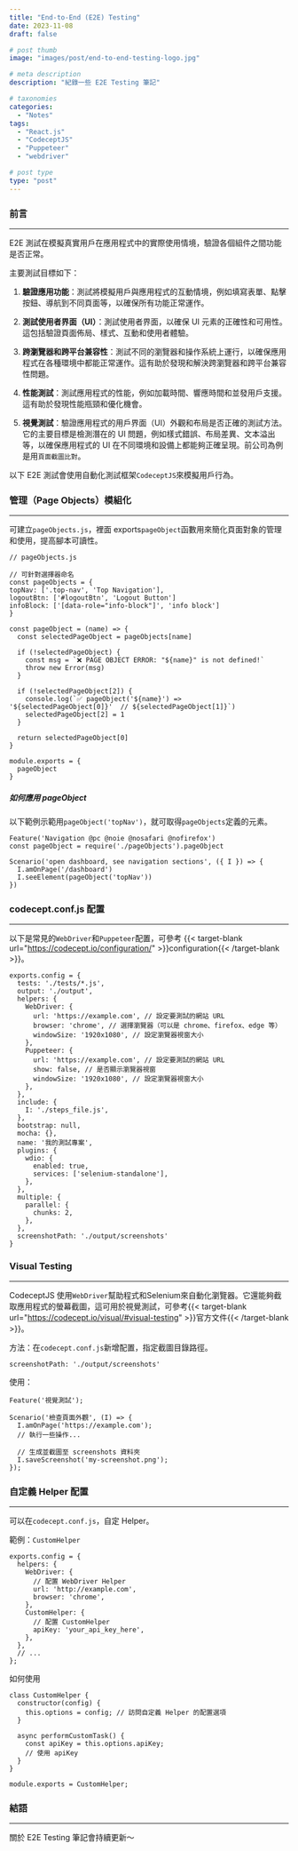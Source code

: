 ```yaml
---
title: "End-to-End (E2E) Testing"
date: 2023-11-08
draft: false

# post thumb
image: "images/post/end-to-end-testing-logo.jpg"

# meta description
description: "紀錄一些 E2E Testing 筆記"

# taxonomies
categories:
  - "Notes"
tags:
  - "React.js"
  - "CodeceptJS"
  - "Puppeteer"
  - "webdriver"

# post type
type: "post"
---
```


### 前言

---

E2E 測試在模擬真實用戶在應用程式中的實際使用情境，驗證各個組件之間功能是否正常。

主要測試目標如下：

1. **驗證應用功能**：測試將模擬用戶與應用程式的互動情境，例如填寫表單、點擊按鈕、導航到不同頁面等，以確保所有功能正常運作。

2. **測試使用者界面（UI）**：測試使用者界面，以確保 UI 元素的正確性和可用性。這包括驗證頁面佈局、樣式、互動和使用者體驗。

3. **跨瀏覽器和跨平台兼容性**：測試不同的瀏覽器和操作系統上運行，以確保應用程式在各種環境中都能正常運作。這有助於發現和解決跨瀏覽器和跨平台兼容性問題。

4. **性能測試**：測試應用程式的性能，例如加載時間、響應時間和並發用戶支援。這有助於發現性能瓶頸和優化機會。

5. **視覺測試**：驗證應用程式的用戶界面（UI）外觀和布局是否正確的測試方法。它的主要目標是檢測潛在的 UI 問題，例如樣式錯誤、布局差異、文本溢出等，以確保應用程式的 UI 在不同環境和設備上都能夠正確呈現。前公司為例是用`頁面截圖比對`。

以下 E2E 測試會使用自動化測試框架`CodeceptJS`來模擬用戶行為。

### 管理（Page Objects）模組化

---

可建立`pageObjects.js`，裡面 exports`pageObject`函數用來簡化頁面對象的管理和使用，提高腳本可讀性。

```
// pageObjects.js

// 可針對選擇器命名
const pageObjects = {
topNav: ['.top-nav', 'Top Navigation'],
logoutBtn: ['#logoutBtn', 'Logout Button']
infoBlock: ['[data-role="info-block"]', 'info block']
}

const pageObject = (name) => {
  const selectedPageObject = pageObjects[name]

  if (!selectedPageObject) {
    const msg = `❌ PAGE OBJECT ERROR: "${name}" is not defined!`
    throw new Error(msg)
  }

  if (!selectedPageObject[2]) {
    console.log(`✅ pageObject('${name}') => '${selectedPageObject[0]}'  // ${selectedPageObject[1]}`)
    selectedPageObject[2] = 1
  }

  return selectedPageObject[0]
}

module.exports = {
  pageObject
}
```

##### 如何應用 pageObject

以下範例示範用`pageObject('topNav')`，就可取得`pageObjects`定義的元素。

```
Feature('Navigation @pc @noie @nosafari @nofirefox')
const pageObject = require('./pageObjects').pageObject

Scenario('open dashboard, see navigation sections', ({ I }) => {
  I.amOnPage('/dashboard')
  I.seeElement(pageObject('topNav'))
})
```

### codecept.conf.js 配置

---

以下是常見的`WebDriver`和`Puppeteer`配置，可參考 {{< target-blank url="https://codecept.io/configuration/" >}}configuration{{< /target-blank >}}。

```
exports.config = {
  tests: './tests/*.js',
  output: './output',
  helpers: {
    WebDriver: {
      url: 'https://example.com', // 設定要測試的網站 URL
      browser: 'chrome', // 選擇瀏覽器（可以是 chrome、firefox、edge 等）
      windowSize: '1920x1080', // 設定瀏覽器視窗大小
    },
    Puppeteer: {
      url: 'https://example.com', // 設定要測試的網站 URL
      show: false, // 是否顯示瀏覽器視窗
      windowSize: '1920x1080', // 設定瀏覽器視窗大小
    },
  },
  include: {
    I: './steps_file.js',
  },
  bootstrap: null,
  mocha: {},
  name: '我的測試專案',
  plugins: {
    wdio: {
      enabled: true,
      services: ['selenium-standalone'],
    },
  },
  multiple: {
    parallel: {
      chunks: 2,
    },
  },
  screenshotPath: './output/screenshots'
}
```

### Visual Testing

---

CodeceptJS 使用`WebDriver`幫助程式和Selenium來自動化瀏覽器。它還能夠截取應用程式的螢幕截圖，這可用於視覺測試，可參考{{< target-blank url="https://codecept.io/visual/#visual-testing" >}}官方文件{{< /target-blank >}}。

方法：在`codecept.conf.js`新增配置，指定截圖目錄路徑。

```
screenshotPath: './output/screenshots'
```

使用：

```
Feature('視覺測試');

Scenario('檢查頁面外觀', (I) => {
  I.amOnPage('https://example.com');
  // 執行一些操作...

  // 生成並截圖至 screenshots 資料夾
  I.saveScreenshot('my-screenshot.png');
});
```

### 自定義 Helper 配置

---

可以在`codecept.conf.js`，自定 Helper。

範例：`CustomHelper`

```
exports.config = {
  helpers: {
    WebDriver: {
      // 配置 WebDriver Helper
      url: 'http://example.com',
      browser: 'chrome',
    },
    CustomHelper: {
      // 配置 CustomHelper
      apiKey: 'your_api_key_here',
    },
  },
  // ...
};
```

如何使用

```
class CustomHelper {
  constructor(config) {
    this.options = config; // 訪問自定義 Helper 的配置選項
  }

  async performCustomTask() {
    const apiKey = this.options.apiKey;
    // 使用 apiKey 
  }
}

module.exports = CustomHelper;
```

### 結語

---

關於 E2E Testing 筆記會持續更新～

